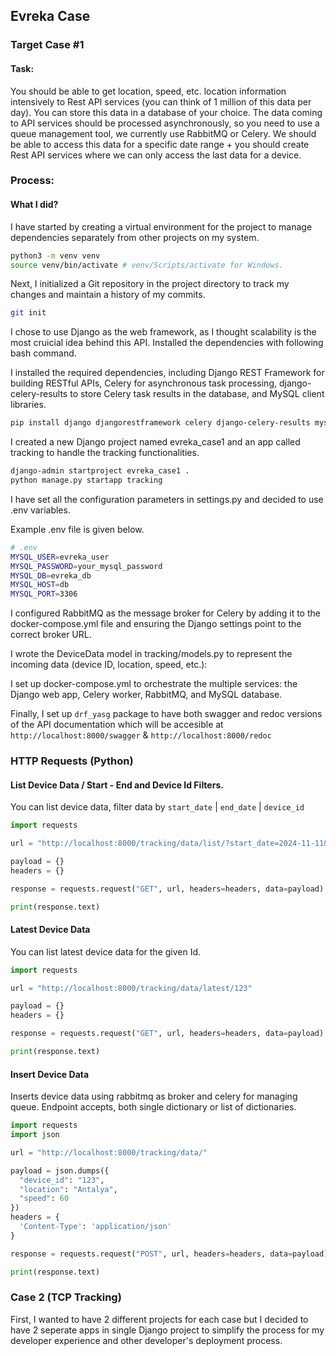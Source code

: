 ## Evreka Case

### Target Case #1

#### Task:

You should be able to get location, speed, etc. location information intensively to Rest API
services (you can think of 1 million of this data per day). You can store this data in a
database of your choice. The data coming to API services should be processed
asynchronously, so you need to use a queue management tool, we currently use RabbitMQ
or Celery. We should be able to access this data for a specific date range + you should create
Rest API services where we can only access the last data for a device.

### Process:

#### What I did?

I have started by creating a virtual environment for the project to manage dependencies separately from other projects on my system.

```bash
python3 -m venv venv
source venv/bin/activate # venv/Scripts/activate for Windows.
```

Next, I initialized a Git repository in the project directory to track my changes and maintain a history of my commits.

```bash
git init
```

I chose to use Django as the web framework, as I thought scalability is the most cruicial idea behind this API. Installed the dependencies with following bash command.

I installed the required dependencies, including Django REST Framework for building RESTful APIs, Celery for asynchronous task processing, django-celery-results to store Celery task results in the database, and MySQL client libraries.

```bash
pip install django djangorestframework celery django-celery-results mysqlclient
```

I created a new Django project named evreka_case1 and an app called tracking to handle the tracking functionalities.

```bash
django-admin startproject evreka_case1 .
python manage.py startapp tracking
```

I have set all the configuration parameters in settings.py and decided to use .env variables.

Example .env file is given below.

```bash
# .env
MYSQL_USER=evreka_user
MYSQL_PASSWORD=your_mysql_password
MYSQL_DB=evreka_db
MYSQL_HOST=db
MYSQL_PORT=3306
```

I configured RabbitMQ as the message broker for Celery by adding it to the docker-compose.yml file and ensuring the Django settings point to the correct broker URL.

I wrote the DeviceData model in tracking/models.py to represent the incoming data (device ID, location, speed, etc.):

I set up docker-compose.yml to orchestrate the multiple services: the Django web app, Celery worker, RabbitMQ, and MySQL database.

Finally, I set up `drf_yasg` package to have both swagger and redoc versions of the API documentation which will be accesible at `http://localhost:8000/swagger` & `http://localhost:8000/redoc`

### HTTP Requests (Python)

#### List Device Data / Start - End and Device Id Filters.

You can list device data, filter data by `start_date` | `end_date` | `device_id`

```py
import requests

url = "http://localhost:8000/tracking/data/list/?start_date=2024-11-11&end_date=2024-11-13&device_id=123"

payload = {}
headers = {}

response = requests.request("GET", url, headers=headers, data=payload)

print(response.text)
```

#### Latest Device Data

You can list latest device data for the given Id.

```py
import requests

url = "http://localhost:8000/tracking/data/latest/123"

payload = {}
headers = {}

response = requests.request("GET", url, headers=headers, data=payload)

print(response.text)

```

#### Insert Device Data

Inserts device data using rabbitmq as broker and celery for managing queue.
Endpoint accepts, both single dictionary or list of dictionaries.

```py
import requests
import json

url = "http://localhost:8000/tracking/data/"

payload = json.dumps({
  "device_id": "123",
  "location": "Antalya",
  "speed": 60
})
headers = {
  'Content-Type': 'application/json'
}

response = requests.request("POST", url, headers=headers, data=payload)

print(response.text)
```

### Case 2 (TCP Tracking)

First, I wanted to have 2 different projects for each case but I decided to have 2 seperate apps in single Django project to simplify the process for my developer experience and other developer's deployment process.
